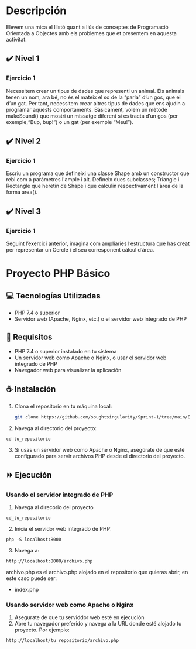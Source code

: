  # Descripción
 Elevem una mica el llistó quant a l’ús de conceptes de Programació Orientada a Objectes amb els problemes que et presentem en aquesta activitat.

## ✔️	Nivel 1

### Ejercicio 1
Necessitem crear un tipus de dades que representi un animal. Els animals tenen un nom, ara bé, no és el mateix el so de la “parla” d’un gos, que el d’un gat. Per tant, necessitem crear altres tipus de dades que ens ajudin a programar aquests comportaments. Bàsicament, volem un mètode makeSound() que mostri un missatge diferent si es tracta d’un gos (per exemple,“Bup, bup!”) o un gat (per exemple “Meu!”).

## ✔️	Nivel 2

### Ejercicio 1
Escriu un programa que defineixi una classe Shape amb un constructor que rebi com a paràmetres l'ample i alt. Defineix dues subclasses; Triangle i Rectangle que heretin de Shape i que calculin respectivament l'àrea de la forma area().


## ✔️	Nivel 3

### Ejercicio 1
Seguint l’exercici anterior, imagina com ampliaries l’estructura que has creat per representar un Cercle i el seu corresponent càlcul d’àrea.

# Proyecto PHP Básico

## 💻 Tecnologías Utilizadas

- PHP 7.4 o superior
- Servidor web (Apache, Nginx, etc.) o el servidor web integrado de PHP

## 🔑 Requisitos

- PHP 7.4 o superior instalado en tu sistema
- Un servidor web como Apache o Nginx, o usar el servidor web integrado de PHP
- Navegador web para visualizar la aplicación

## ☕ Instalación

1. Clona el repositorio en tu máquina local:
   ```sh
   git clone https://github.com/soughtsingularity/Sprint-1/tree/main/Entrega_5_PHP_POOII

2. Navega al directorio del proyecto:

```cd tu_repositorio```

3. Si usas un servidor web como Apache o Nginx, asegúrate de que esté configurado para servir archivos PHP desde el directorio del proyecto.

## ⏩ Ejecución

### Usando el servidor integrado de PHP

1. Navega al direcorio del proyecto

```cd_tu_repositorio```

2. Inicia el servidor web integrado de PHP:

```php -S localhost:8000```

3. Navega a:

```http://localhost:8000/archivo.php```

archivo.php es el archivo.php alojado en el repositorio que quieras abrir, en este caso puede ser:
- index.php

### Usando servidor web como Apache o Nginx

1. Asegurate de que tu serviddor web esté en ejecución
2. Abre tu navegador preferido y navega a la URL donde esté alojado tu proyecto. Por ejemplo:

```http://localhost/tu_repositorio/archivo.php```